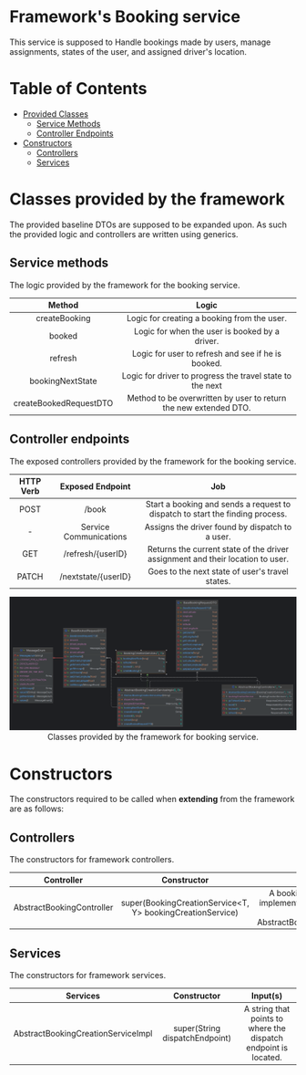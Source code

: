 # Framework's Booking service

This service is supposed to Handle bookings made by users, manage assignments, states of the user, and assigned driver's location.

# Table of Contents

* [Provided Classes](#classes-provided-by-the-framework)
    * [Service Methods](#service-methods)
    * [Controller Endpoints](#controller-endpoints)
* [Constructors](#constructors)
    * [Controllers](#controllers)
    * [Services](#services)

# Classes provided by the framework

The provided baseline DTOs are supposed to be expanded upon. As such the provided logic and controllers are written using generics.

## Service methods

The logic provided by the framework for the booking service.

<center> 

|         Method         |                              Logic                               |
|:----------------------:|:----------------------------------------------------------------:|
|     createBooking      |           Logic for creating a booking from the user.            |
|         booked         |          Logic for when the user is booked by a driver.          |
|        refresh         |        Logic for user to refresh and see if he is booked.        |
|    bookingNextState    |    Logic for driver to progress the travel state to the next     |
| createBookedRequestDTO | Method to be overwritten by user to return the new extended DTO. |

</center>

## Controller endpoints

The exposed controllers provided by the framework for the booking service.

<center>

| HTTP Verb |    Exposed Endpoint    |                                      Job                                       |
|:---------:|:----------------------:|:------------------------------------------------------------------------------:|
|   POST    |         /book          | Start a booking and sends a request to dispatch to start the finding process.  |  
|     -     | Service Communications |                Assigns the driver found by dispatch to a user.                 |
|    GET    |   /refresh/{userID}    | Returns the current state of the driver assignment and their location to user. |
|   PATCH   |  /nextstate/{userID}   |                Goes to the next state of user's travel states.                 |

</center>

<p align="center">
  <img width="1000" src="../../../../../../../../../images/Booking-Service.png" alt="Project Architecture">
  Classes provided by the framework for booking service.
</p>

# Constructors

The constructors required to be called when **extending** from the framework are as follows:

## Controllers

The constructors for framework controllers.

<center>

|        Controller         |                        Constructor                         |                                                     Input(s)                                                     |
|:-------------------------:|:----------------------------------------------------------:|:----------------------------------------------------------------------------------------------------------------:|
| AbstractBookingController | super(BookingCreationService<T, Y> bookingCreationService) | A booking creation service that implements BookingCreationService or extends AbstractBookingCreationServiceImpl. |

</center>

## Services

The constructors for framework services.

<center>

|              Services              |          Constructor           |                            Input(s)                             |
|:----------------------------------:|:------------------------------:|:---------------------------------------------------------------:|
| AbstractBookingCreationServiceImpl | super(String dispatchEndpoint) | A string that points to where the dispatch endpoint is located. |

</center>